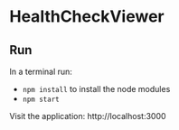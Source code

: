 # HealthCheckViewer

## Run
In a terminal run:
- `npm install` to install the node modules
- `npm start`

Visit the application: http://localhost:3000
